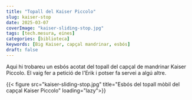 ```yaml
---
title: "Topall del Kaiser Piccolo"
slug: kaiser-stop
date: 2025-03-07
coverImage: "kaiser-sliding-stop.jpg"
tags: [tech.mesura, eines]
categories: [biblioteca]
keywords: [Big Kaiser, capçal mandrinar, esbós]
draft: false
---
```


Aqui hi trobareu un esbós acotat del topall del capçal de mandrinar Kaiser Piccolo. El vaig fer a petició de l'Erik i potser fa servei a algú altre.

{{< figure src="kaiser-sliding-stop.jpg" title="Esbós del topall mòbil del capçal Kaiser Piccolo" loading="lazy">}}

<!--
{{< figure src="original.jpg" loading="lazy">}}

{{< youtube k38Vl8QqrZE >}}
-->
